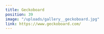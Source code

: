 ```yaml
---
title: Geckoboard
position: 39
image: "/uploads/gallery__geckoboard.jpg"
link: https://www.geckoboard.com/
---
```


